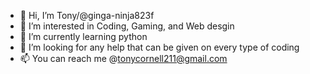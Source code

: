 - 👋 Hi, I’m Tony/@ginga-ninja823f
- 👀 I’m interested in Coding, Gaming, and Web desgin
- 🌱 I’m currently learning python
- 💞️ I’m looking for any help that can be given on every type of coding
- 📫 You can reach me @tonycornell211@gmail.com

